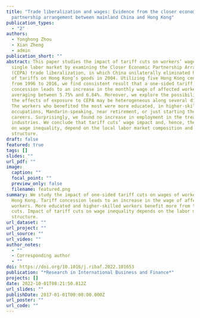 ```yaml
---
title: "Trade liberalization and wages: Evidence from the closer economic
  partnership arrangement between mainland China and Hong Kong"
publication_types:
  - "2"
authors:
  - Yonghong Zhou
  - Xian Zheng
  - admin
publication_short: ""
abstract: This paper studies the impact of tariff cuts on workers’ wages in a
  single labor market by examining the Closer Economic Partnership Arrangement
  (CEPA) trade liberalization, in which China unilaterally eliminated hundreds
  of tariffs on Hong Kong’s goods in 2004. Utilizing five Hong Kong censuses
  from 1996 to 2016, we find consistent result that a one-sided tariff
  concession leads to an increase in the monthly wage of affected workers,
  averaging between 5.75% and 6.84%. Moreover, we explore the possibility that
  the effects of exposure to CEPA may be heterogeneous along several dimensions.
  The workers who benefited the most were more educated, in higher-skilled
  occupations, Mandarin-speaking, near retirement, or just starting their
  careers. Surprisingly, we found no increase in employment in the treated
  industries. We conclude that tariff cuts’ wage impact and, hence, their impact
  on wage inequality, depend on the local labor market composition and
  structure.
draft: false
featured: true
tags: []
slides: ""
url_pdf: ""
image:
  caption: ""
  focal_point: ""
  preview_only: false
  filename: featured.png
summary: We study the impact of one-sided tariff cuts on wages of workers in
  Hong Kong. Tariff concession leads to an increase in the wage of affected
  workers. More educated and higher-skilled workers benefit more from the tariff
  cuts. Impact of tariff cuts on wage inequality depends on the labor market
  structure.
url_dataset: ""
url_project: ""
url_source: ""
url_video: ""
author_notes:
  - ""
  - Corresponding author
  - ""
doi: https://doi.org/10.1016/j.ribaf.2022.101653
publication: "*Research in International Business and Finance*"
projects: []
date: 2022-10-01T08:21:50.812Z
url_slides: ""
publishDate: 2017-01-01T00:00:00.000Z
url_poster: ""
url_code: ""
---
```

